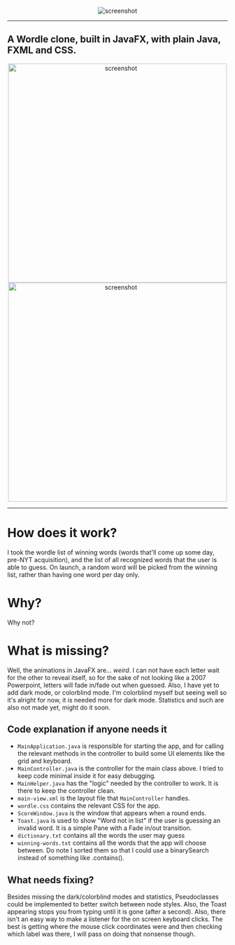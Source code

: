 <p align="center">
  
<img src="https://github.com/jpkhawam/WordleFX/blob/master/images/github.png" align="center" alt="screenshot" />
  
</p>

------

## A Wordle clone, built in JavaFX, with plain Java, FXML and CSS. 
<p align="center">
<img src="https://github.com/jpkhawam/WordleFX/blob/master/images/screenshot-1.png" alt="screenshot" height="500"/> <img src="https://github.com/jpkhawam/WordleFX/blob/master/images/screenshot-2.png" alt="screenshot" height="500"/> 
</p>

------

# How does it work?
I took the wordle list of winning words (words that'll come up some day, pre-NYT acquisition), and the list of all recognized words that the user is able to guess.
On launch, a random word will be picked from the winning list, rather than having one word per day only.

# Why?
Why not?

# What is missing?
Well, the animations in JavaFX are... _weird_. I can not have each letter wait for the other to reveal itself, so for the sake of not looking like a 2007 Powerpoint, letters will fade in/fade out when guessed. Also, I have yet to add dark mode, or colorblind mode. I'm colorblind myself but seeing well so it's alright for now, it is needed more for dark mode. Statistics and such are also not made yet, might do it soon.

## Code explanation if anyone needs it
- `MainApplication.java` is responsible for starting the app, and for calling the relevant methods in the controller to build some UI elements like the grid and keyboard.
- `MainController.java` is the controller for the main class above. I tried to keep code minimal inside it for easy debugging. 
- `MainHelper.java` has the "logic" needed by the controller to work. It is there to keep the controller clean.
- `main-view.xml` is the layout file that `MainController` handles.
- `wordle.css` contains the relevant CSS for the app.
- `ScoreWindow.java` is the window that appears when a round ends.
- `Toast.java` is used to show "Word not in list" if the user is guessing an invalid word. It is a simple Pane with a Fade in/out transition.
- `dictionary.txt` contains all the words the user may guess
- `winning-words.txt` contains all the words that the app will choose between. Do note I sorted them so that I could use a binarySearch instead of something like .contains().

## What needs fixing?
Besides missing the dark/colorblind modes and statistics, Pseudoclasses could be implemented to better switch between node styles. Also, the Toast appearing stops you from typing until it is gone (after a second). Also, there isn't an easy way to make a listener for the on screen keyboard clicks. The best is getting where the mouse click coordinates were and then checking which label was there, I will pass on doing that nonsense though.
